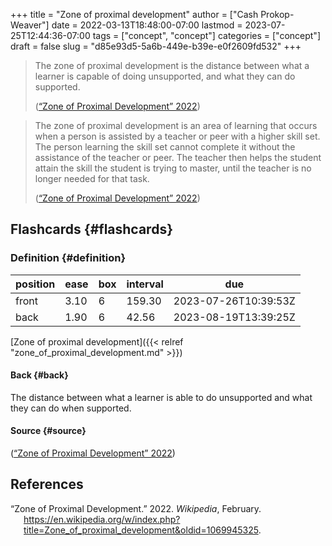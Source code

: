 +++
title = "Zone of proximal development"
author = ["Cash Prokop-Weaver"]
date = 2022-03-13T18:48:00-07:00
lastmod = 2023-07-25T12:44:36-07:00
tags = ["concept", "concept"]
categories = ["concept"]
draft = false
slug = "d85e93d5-5a6b-449e-b39e-e0f2609fd532"
+++

> The zone of proximal development is the distance between what a learner is capable of doing unsupported, and what they can do supported.
>
> (<a href="#citeproc_bib_item_1">“Zone of Proximal Development” 2022</a>)

<!--quoteend-->

> The zone of proximal development is an area of learning that occurs when a person is assisted by a teacher or peer with a higher skill set. The person learning the skill set cannot complete it without the assistance of the teacher or peer. The teacher then helps the student attain the skill the student is trying to master, until the teacher is no longer needed for that task.
>
> (<a href="#citeproc_bib_item_1">“Zone of Proximal Development” 2022</a>)


## Flashcards {#flashcards}


### Definition {#definition}

| position | ease | box | interval | due                  |
|----------|------|-----|----------|----------------------|
| front    | 3.10 | 6   | 159.30   | 2023-07-26T10:39:53Z |
| back     | 1.90 | 6   | 42.56    | 2023-08-19T13:39:25Z |

[Zone of proximal development]({{< relref "zone_of_proximal_development.md" >}})


#### Back {#back}

The distance between what a learner is able to do unsupported and what they can do when supported.


#### Source {#source}

(<a href="#citeproc_bib_item_1">“Zone of Proximal Development” 2022</a>)

## References

<style>.csl-entry{text-indent: -1.5em; margin-left: 1.5em;}</style><div class="csl-bib-body">
  <div class="csl-entry"><a id="citeproc_bib_item_1"></a>“Zone of Proximal Development.” 2022. <i>Wikipedia</i>, February. <a href="https://en.wikipedia.org/w/index.php?title=Zone_of_proximal_development&oldid=1069945325">https://en.wikipedia.org/w/index.php?title=Zone_of_proximal_development&#38;oldid=1069945325</a>.</div>
</div>
